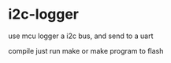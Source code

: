# i2c-logger
use mcu logger a i2c bus, and send to a uart

compile just run make or make program to flash
